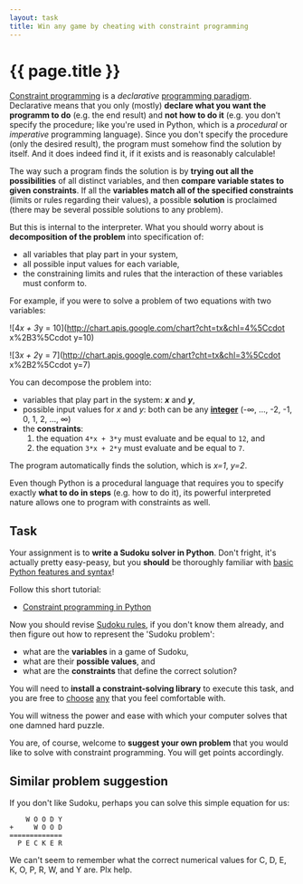 ```yaml
---
layout: task
title: Win any game by cheating with constraint programming
---
```

{{ page.title }}
================

[Constraint programming](en.wikipedia.org/wiki/Constraint_programming) 
is a _declarative_
[programming paradigm](http://en.wikipedia.org/wiki/Programming_paradigm).
Declarative means that you only (mostly) **declare what you want the programm to do**
(e.g. the end result) and **not how to do it** (e.g. you don't specify the
procedure; like you're used in Python, which is a _procedural_ or _imperative_
programming language).
Since you don't specify the procedure (only the desired result), the program
must somehow find the solution by itself. And it does indeed find it, if it
exists and is reasonably calculable!

The way such a program finds the solution is by 
**trying out all the possibilities** of all distinct variables,
and then **compare variable states to given constraints**. If all the **variables 
match all of the specified constraints** (limits or rules regarding their values), a possible
**solution** is proclaimed (there may be several possible solutions to any problem).

But this is internal to the interpreter. What you should worry about is 
**decomposition of the problem** into specification of:
* all variables that play part in your system,
* all possible input values for each variable,
* the constraining limits and rules that the interaction of these variables must conform to.

For example, if you were to solve a problem of two equations with two variables:

![4*x + 3*y = 10](http://chart.apis.google.com/chart?cht=tx&chl=4%5Ccdot x%2B3%5Ccdot y=10)

![3*x + 2*y = 7](http://chart.apis.google.com/chart?cht=tx&chl=3%5Ccdot x%2B2%5Ccdot y=7)

You can decompose the problem into:
* variables that play part in the system: **_x_** and **_y_**,
* possible input values for _x_ and _y_: both can be any [**integer**](http://en.wikipedia.org/wiki/Integer) (-∞, ..., -2, -1, 0, 1, 2, ..., ∞)
* the **constraints**:
  1. the equation `4*x + 3*y` must evaluate and be equal to `12`, and
  2. the equation `3*x + 2*y` must evaluate and be equal to `7`.

The program automatically finds the solution, which is 
_x=1_, _y=2_.

Even though Python is a procedural language that requires you to specify
exactly **what to do in steps** (e.g. how to do it), its powerful interpreted
nature allows one to program with constraints as well.

Task
----
Your assignment is to **write a Sudoku solver in Python**. Don't fright, it's
actually pretty easy-peasy, but you **should** be thoroughly familiar
with [basic Python features and syntax](python.html)!

Follow this short tutorial:
* [Constraint programming in Python](http://agiliq.com/blog/2009/03/constraint-programming-in-python/)

Now you should revise [Sudoku rules](http://www.sudoku.name/rules/),
if you don't know them already, and then figure out how to represent
the 'Sudoku problem':
* what are the **variables** in a game of Sudoku,
* what are their **possible values**, and
* what are the **constraints** that define the correct solution?

You will need to **install a constraint-solving library** to execute this
task, and you are free to [choose](http://labix.org/python-constraint)
[any](http://code.google.com/p/cspy-lib/) that you feel comfortable with.

<!---
Make sure their code doesn't resemble:
http://simplapi.wordpress.com/2012/11/02/python-constraint-and-sudoku/
or similar.
-->

You will witness the power and ease with which your computer solves that
one damned hard puzzle.

You are, of course, welcome to **suggest your own problem** that you would
like to solve with constraint programming. You will get points accordingly.


Similar problem suggestion
--------------------------
If you don't like Sudoku, perhaps you can solve this simple equation for us:
```
    W O O D Y
+     W O O D
=============
  P E C K E R
```
We can't seem to remember what the correct numerical values for
C, D, E, K, O, P, R, W, and Y are. Plx help.
